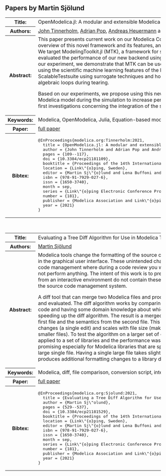 ## Papers by Martin Sjölund
<table><tr><th>Title:</th>
<td>OpenModelica.jl: A modular and extensible Modelica compiler framework in Julia targeting ModelingToolkit.jl</td>
</tr>
<tr><th>Authors:</th>
<td>
<a href="/proceedings/authors/JohnTinnerholm">John Tinnerholm</a>, <a href="/proceedings/authors/AdrianPop">Adrian Pop</a>, <a href="/proceedings/authors/AndreasHeuermann">Andreas Heuermann</a> and <a href="/proceedings/authors/MartinSjolund">Martin Sjölund</a></td>
</tr>
<tr><th>Abstract:</th>
<td>This paper presents current work on our Modelica Compiler framework in Julia: OpenModelica.jl.
We provide a brief overview of this novel framework and its features, and we also present the latest addition to the possible backend options.
We target ModelingToolkit.jl (MTK), a framework for symbolic-numerical computation and scientific machine learning. 
We evaluated the performance of our new backend using the ScalableTestsuite, a benchmark suite for Modelica Compilers.
In our experiment, we demonstrate that MTK can be used as a backend with competitive simulation performance. 
In addition, using the scientific machine learning features of the Modeling toolkit,  
we were able to approximate models in the ScalableTestsuite using surrogate techniques and how such techniques can be used to accelerate 
the solving of nonlinear algebraic loops during tearing.<br>

Based on our experiments, we propose using this new framework to automatically generate surrogate components of a Modelica model during the simulation to increase performance.
The experimental work presented here provides one of the first investigations concerning the integration of the symbolic-numerical abilities of Julia within a Modelica tool.</td></tr>
<tr><th>Keywords:</th>
<td>Modelica, OpenModelica, Julia, Equation-based modeling, Compiler-construction</td></tr>
<tr><th>Paper:</th>
<td><a href="https://doi.org/10.3384/ecp21181109">full paper</a></td>
</tr>
<tr><th>Bibtex:</th>
<td><pre>
@InProceedings{modelica.org:Tinnerholm:2021,
  title = {OpenModelica.jl: A modular and extensible Modelica compiler framework in Julia targeting ModelingToolkit.jl},
  author = {John Tinnerholm and Adrian Pop and Andreas Heuermann and Martin Sj\&quot;olund},
  pages = {109--117},
  doi = {10.3384/ecp21181109},
  booktitle = {Proceedings of the 14th International Modelica Conference},
  location = {Link\&quot;{o}ping, Sweden},
  editor = {Martin Sj\&quot;{o}lund and Lena Buffoni and Adrian Pop and Lennart Ochel},
  isbn = {978-91-7929-027-6},
  issn = {1650-3740},
  month = sep,
  series = {Link\&quot;{o}ping Electronic Conference Proceedings},
  number = {181},
  publisher = {Modelica Association and Link\&quot;{o}ping University Electronic Press},
  year = {2021}
}
</pre></td></tr>
</table><br>

<table><tr><th>Title:</th>
<td>Evaluating a Tree Diff Algorithm for Use in Modelica Tools</td>
</tr>
<tr><th>Authors:</th>
<td>
<a href="/proceedings/authors/MartinSjolund">Martin Sjölund</a></td>
</tr>
<tr><th>Abstract:</th>
<td>Modelica tools change the formatting of the source code when performing operations in the graphical user interface.
These unintended changes cause problems for source code management where during a code review you will mostly see changes that do not perform anything.
The intent of this work is to present a workflow where edits from an interactive environment do not contain these unintended changes when using the source code management system.<br>

A diff tool that can merge two Modelica files and produce a merged copy is presented and evaluated.
The diff algorithm works by comparing syntax subtrees of Modelica code and having some domain knowledge about which subtrees belong together, speeding up the diff algorithm.
The result is a merged file by taking formatting of the first file and the semantics from the second file.
This works very well for smaller changes (a single edit) and scales with file size (making the user interface faster for smaller files).
To test the algorithm on a larger set of changes, a conversion script was applied to a set of libraries and the performance was analyzed.
The results are very promising especially for Modelica libraries that are split into multiple files rather than a large single file.
Having a single large file takes slightly longer to process and produces additional formatting changes to a library developed as a set of smaller files.</td></tr>
<tr><th>Keywords:</th>
<td>Modelica, diff, file comparison, conversion script, interactive user interface</td></tr>
<tr><th>Paper:</th>
<td><a href="https://doi.org/10.3384/ecp21181529">full paper</a></td>
</tr>
<tr><th>Bibtex:</th>
<td><pre>
@InProceedings{modelica.org:Sjolund:2021,
  title = {Evaluating a Tree Diff Algorithm for Use in Modelica Tools},
  author = {Martin Sj\&quot;olund},
  pages = {529--537},
  doi = {10.3384/ecp21181529},
  booktitle = {Proceedings of the 14th International Modelica Conference},
  location = {Link\&quot;{o}ping, Sweden},
  editor = {Martin Sj\&quot;{o}lund and Lena Buffoni and Adrian Pop and Lennart Ochel},
  isbn = {978-91-7929-027-6},
  issn = {1650-3740},
  month = sep,
  series = {Link\&quot;{o}ping Electronic Conference Proceedings},
  number = {181},
  publisher = {Modelica Association and Link\&quot;{o}ping University Electronic Press},
  year = {2021}
}
</pre></td></tr>
</table><br>
